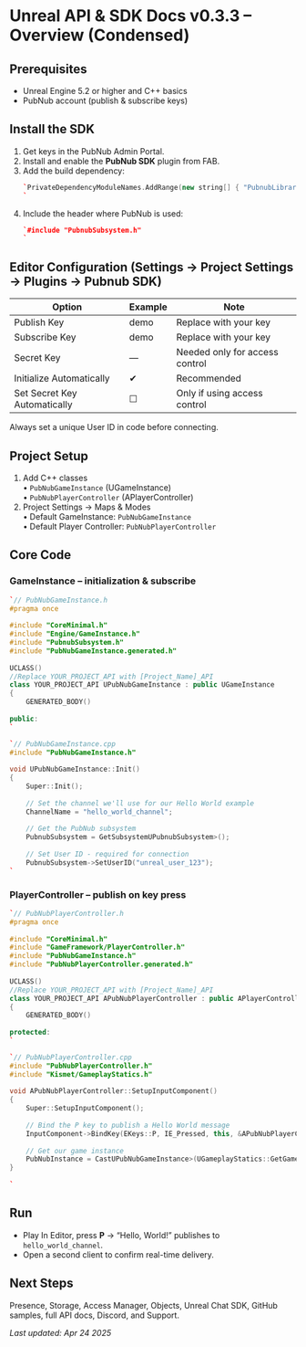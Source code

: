 # Unreal API & SDK Docs v0.3.3 – Overview (Condensed)

## Prerequisites
* Unreal Engine 5.2 or higher and C++ basics  
* PubNub account (publish & subscribe keys)

## Install the SDK
1. Get keys in the PubNub Admin Portal.  
2. Install and enable the **PubNub SDK** plugin from FAB.  
3. Add the build dependency:  
   ```cpp
   `PrivateDependencyModuleNames.AddRange(new string[] { "PubnubLibrary" });  
   `
   ```  
4. Include the header where PubNub is used:  
   ```cpp
   `#include "PubnubSubsystem.h"  
   `
   ```

## Editor Configuration  (Settings → Project Settings → Plugins → Pubnub SDK)
| Option                     | Example | Note                              |
|----------------------------|---------|-----------------------------------|
| Publish Key                | demo    | Replace with your key             |
| Subscribe Key              | demo    | Replace with your key             |
| Secret Key                 | —       | Needed only for access control    |
| Initialize Automatically   | ✔       | Recommended                       |
| Set Secret Key Automatically | ☐     | Only if using access control      |
Always set a unique User ID in code before connecting.

## Project Setup
1. Add C++ classes  
   • `PubNubGameInstance` (UGameInstance)  
   • `PubNubPlayerController` (APlayerController)  
2. Project Settings → Maps & Modes  
   • Default GameInstance: `PubNubGameInstance`  
   • Default Player Controller: `PubNubPlayerController`

## Core Code

### GameInstance – initialization & subscribe
```cpp
`// PubNubGameInstance.h  
#pragma once  
  
#include "CoreMinimal.h"  
#include "Engine/GameInstance.h"  
#include "PubnubSubsystem.h"  
#include "PubNubGameInstance.generated.h"  
  
UCLASS()  
//Replace YOUR_PROJECT_API with [Project_Name]_API  
class YOUR_PROJECT_API UPubNubGameInstance : public UGameInstance  
{  
	GENERATED_BODY()  
      
public:  
`
```

```cpp
`// PubNubGameInstance.cpp  
#include "PubNubGameInstance.h"  
  
void UPubNubGameInstance::Init()  
{  
	Super::Init();  
      
	// Set the channel we'll use for our Hello World example  
	ChannelName = "hello_world_channel";  
      
	// Get the PubNub subsystem  
	PubnubSubsystem = GetSubsystemUPubnubSubsystem>();  
      
	// Set User ID - required for connection  
	PubnubSubsystem->SetUserID("unreal_user_123");  
`
```

### PlayerController – publish on key press
```cpp
`// PubNubPlayerController.h  
#pragma once  
  
#include "CoreMinimal.h"  
#include "GameFramework/PlayerController.h"  
#include "PubNubGameInstance.h"  
#include "PubNubPlayerController.generated.h"  
  
UCLASS()  
//Replace YOUR_PROJECT_API with [Project_Name]_API  
class YOUR_PROJECT_API APubNubPlayerController : public APlayerController  
{  
	GENERATED_BODY()  
      
protected:  
`
```

```cpp
`// PubNubPlayerController.cpp  
#include "PubNubPlayerController.h"  
#include "Kismet/GameplayStatics.h"  
  
void APubNubPlayerController::SetupInputComponent()  
{  
	Super::SetupInputComponent();  
      
	// Bind the P key to publish a Hello World message  
	InputComponent->BindKey(EKeys::P, IE_Pressed, this, &APubNubPlayerController::HandleKeyP);  
      
	// Get our game instance  
	PubNubInstance = CastUPubNubGameInstance>(UGameplayStatics::GetGameInstance(GetWorld()));  
}  
  
`
```

## Run
* Play In Editor, press **P** → “Hello, World!” publishes to `hello_world_channel`.  
* Open a second client to confirm real-time delivery.

## Next Steps
Presence, Storage, Access Manager, Objects, Unreal Chat SDK, GitHub samples, full API docs, Discord, and Support.

_Last updated: Apr 24 2025_